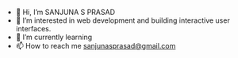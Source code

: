 - 👋 Hi, I’m SANJUNA S PRASAD
- 👀 I’m interested in web development and building interactive user interfaces.
- 🌱 I’m currently learning 
- 📫 How to reach me sanjunasprasad@gmail.com

  


<!---
sanjunasprasad/sanjunasprasad is a ✨ special ✨ repository because its `README.md` (this file) appears on your GitHub profile.
You can click the Preview link to take a look at your changes.
--->
